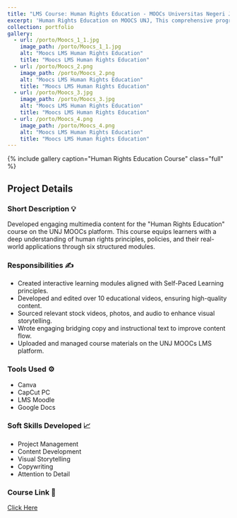 ```yaml
---
title: "LMS Course: Human Rights Education - MOOCs Universitas Negeri Jakarta"
excerpt: 'Human Rights Education on MOOCS UNJ, This comprehensive program is designed to empower learners with knowledge and practical insights about human rights, global standards, and the critical issues facing marginalized communities today. The course is divided into six compelling modules, each focused on pivotal aspects of human rights education. <br/><br/><img src="/images/porto/Moocs_1_1.jpg" width="300" alt="thumblms2"> <img src="/images/porto/Moocs_4.png" width="300" alt="thumblms1"> '
collection: portfolio
gallery:
  - url: /porto/Moocs_1_1.jpg
    image_path: /porto/Moocs_1_1.jpg
    alt: "Moocs LMS Human Rights Education"
    title: "Moocs LMS Human Rights Education"
  - url: /porto/Moocs_2.png
    image_path: /porto/Moocs_2.png
    alt: "Moocs LMS Human Rights Education"
    title: "Moocs LMS Human Rights Education"
  - url: /porto/Moocs_3.jpg
    image_path: /porto/Moocs_3.jpg
    alt: "Moocs LMS Human Rights Education"
    title: "Moocs LMS Human Rights Education"
  - url: /porto/Moocs_4.png
    image_path: /porto/Moocs_4.png
    alt: "Moocs LMS Human Rights Education"
    title: "Moocs LMS Human Rights Education"
---
```


{% include gallery caption="Human Rights Education Course" class="full" %}

## Project Details

### **Short Description 💡**

Developed engaging multimedia content for the "Human Rights Education" course on the UNJ MOOCs platform. This course equips learners with a deep understanding of human rights principles, policies, and their real-world applications through six structured modules.

### **Responsibilities ✍️**

- Created interactive learning modules aligned with Self-Paced Learning principles.
- Developed and edited over 10 educational videos, ensuring high-quality content.
- Sourced relevant stock videos, photos, and audio to enhance visual storytelling.
- Wrote engaging bridging copy and instructional text to improve content flow.
- Uploaded and managed course materials on the UNJ MOOCs LMS platform.

### **Tools Used ⚙️**

- Canva
- CapCut PC
- LMS Moodle
- Google Docs

### **Soft Skills Developed 📈**

- Project Management
- Content Development
- Visual Storytelling
- Copywriting
- Attention to Detail

### **Course Link 🔗**

[Click Here](https://moocs.unj.ac.id/course/search.php?search=Human+Right+Education)
